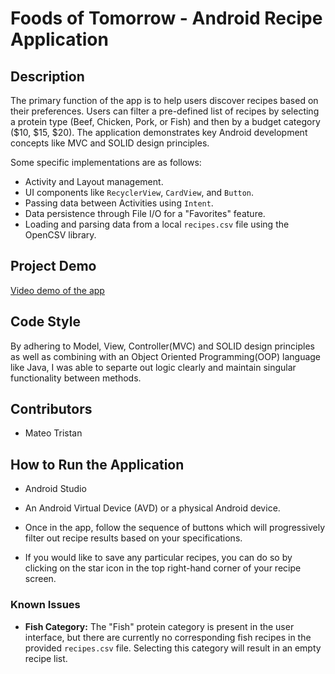 # Foods of Tomorrow - Android Recipe Application

## Description
The primary function of the app is to help users discover recipes based on their preferences. Users can filter a pre-defined list of recipes by selecting a protein type (Beef, Chicken, Pork, or Fish) and then by a budget category ($10, $15, $20). The application demonstrates key Android development concepts like MVC and SOLID design principles.

Some specific implementations are as follows:
-   Activity and Layout management.
-   UI components like `RecyclerView`, `CardView`, and `Button`.
-   Passing data between Activities using `Intent`.
-   Data persistence through File I/O for a "Favorites" feature.
-   Loading and parsing data from a local `recipes.csv` file using the OpenCSV library.

## Project Demo
[Video demo of the app](https://drive.google.com/file/d/1iBq80pApmBos-8oJInfyYTc7FAVby6US/view?usp=drive_link)

## Code Style
By adhering to Model, View, Controller(MVC) and SOLID design principles as well as combining with an Object Oriented Programming(OOP) language like Java, I was able to separte out logic clearly and maintain singular functionality between methods.

## Contributors

-  Mateo Tristan

## How to Run the Application

-   Android Studio 
-   An Android Virtual Device (AVD) or a physical Android device.

-   Once in the app, follow the sequence of buttons which will progressively filter out recipe results based on your specifications.
-   If you would like to save any particular recipes, you can do so by clicking on the star icon in the top right-hand corner of your recipe screen.

### Known Issues

-   **Fish Category:** The "Fish" protein category is present in the user interface, but there are currently no corresponding fish recipes in the provided `recipes.csv` file. Selecting this category will result in an empty recipe list.
